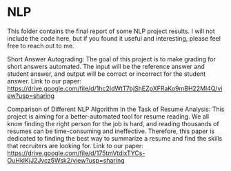 # NLP
This folder contains the final report of some NLP project results.
I will not include the code here, but if you found it useful and interesting, please feel free to reach out to me.

Short Answer Autograding:
The goal of this project is to make grading for short answers automated. The input will be the reference answer and student answer, and output will be correct or incorrect for the student answer. Link to our paper: https://drive.google.com/file/d/1hc2IdWtT7bjShEZpXFRaKo9mBH22Ml4Q/view?usp=sharing

Comparison of Different NLP Algorithm In the Task of Resume Analysis:
This project is aiming for a better-automated tool for resume reading. We all know finding the right person for the job is hard, and reading thousands of resumes can be time-consuming and ineffective. Therefore, this paper is dedicated to finding the best way to summarize a resume and find the skills that recruiters are looking for. Link to our paper: https://drive.google.com/file/d/175tmVtdixTYCs-OuHkIKjJ2Jvcz5Wsk2/view?usp=sharing
